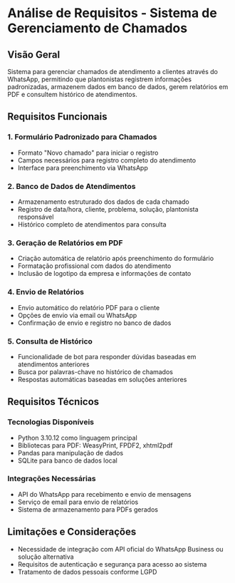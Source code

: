 # Análise de Requisitos - Sistema de Gerenciamento de Chamados

## Visão Geral
Sistema para gerenciar chamados de atendimento a clientes através do WhatsApp, permitindo que plantonistas registrem informações padronizadas, armazenem dados em banco de dados, gerem relatórios em PDF e consultem histórico de atendimentos.

## Requisitos Funcionais

### 1. Formulário Padronizado para Chamados
- Formato "Novo chamado" para iniciar o registro
- Campos necessários para registro completo do atendimento
- Interface para preenchimento via WhatsApp

### 2. Banco de Dados de Atendimentos
- Armazenamento estruturado dos dados de cada chamado
- Registro de data/hora, cliente, problema, solução, plantonista responsável
- Histórico completo de atendimentos para consulta

### 3. Geração de Relatórios em PDF
- Criação automática de relatório após preenchimento do formulário
- Formatação profissional com dados do atendimento
- Inclusão de logotipo da empresa e informações de contato

### 4. Envio de Relatórios
- Envio automático do relatório PDF para o cliente
- Opções de envio via email ou WhatsApp
- Confirmação de envio e registro no banco de dados

### 5. Consulta de Histórico
- Funcionalidade de bot para responder dúvidas baseadas em atendimentos anteriores
- Busca por palavras-chave no histórico de chamados
- Respostas automáticas baseadas em soluções anteriores

## Requisitos Técnicos

### Tecnologias Disponíveis
- Python 3.10.12 como linguagem principal
- Bibliotecas para PDF: WeasyPrint, FPDF2, xhtml2pdf
- Pandas para manipulação de dados
- SQLite para banco de dados local

### Integrações Necessárias
- API do WhatsApp para recebimento e envio de mensagens
- Serviço de email para envio de relatórios
- Sistema de armazenamento para PDFs gerados

## Limitações e Considerações
- Necessidade de integração com API oficial do WhatsApp Business ou solução alternativa
- Requisitos de autenticação e segurança para acesso ao sistema
- Tratamento de dados pessoais conforme LGPD
